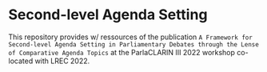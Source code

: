 # Second-level Agenda Setting

This repository provides w/ ressources of the publication `A Framework for Second-level Agenda Setting in Parliamentary Debates through the Lense of Comparative Agenda Topics` at the ParlaCLARIN III 2022 workshop co-located with LREC 2022.
